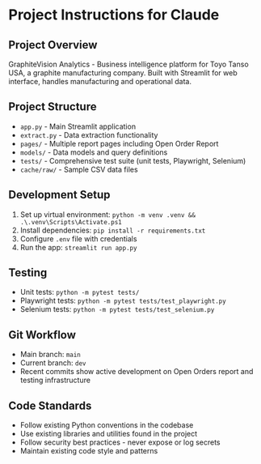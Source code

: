 # Project Instructions for Claude

## Project Overview
GraphiteVision Analytics - Business intelligence platform for Toyo Tanso USA, a graphite manufacturing company. Built with Streamlit for web interface, handles manufacturing and operational data.

## Project Structure
- `app.py` - Main Streamlit application
- `extract.py` - Data extraction functionality 
- `pages/` - Multiple report pages including Open Order Report
- `models/` - Data models and query definitions
- `tests/` - Comprehensive test suite (unit tests, Playwright, Selenium)
- `cache/raw/` - Sample CSV data files

## Development Setup
1. Set up virtual environment: `python -m venv .venv && .\.venv\Scripts\Activate.ps1`
2. Install dependencies: `pip install -r requirements.txt`
3. Configure `.env` file with credentials
4. Run the app: `streamlit run app.py`

## Testing
- Unit tests: `python -m pytest tests/`
- Playwright tests: `python -m pytest tests/test_playwright.py`
- Selenium tests: `python -m pytest tests/test_selenium.py`

## Git Workflow
- Main branch: `main`
- Current branch: `dev`
- Recent commits show active development on Open Orders report and testing infrastructure

## Code Standards
- Follow existing Python conventions in the codebase
- Use existing libraries and utilities found in the project
- Follow security best practices - never expose or log secrets
- Maintain existing code style and patterns